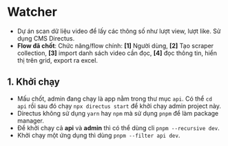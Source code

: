 # Watcher

- Dự án scan dữ liệu video để lấy các thông số như lượt view, lượt like. Sử dụng CMS Directus.
- **Flow đã chốt**: Chức năng/flow chính: **[1]** Người dùng, **[2]** Tạo scraper collection, **[3]** import danh sách video cần đọc, **[4]** đọc thông tin, hiển thị trên grid, export ra excel.

## 1. Khởi chạy

- Mấu chốt, admin đang chạy là app nằm trong thư mục `api`. Có thể `cd api` rồi sau đó chạy `npx directus start` để khởi chạy admin project này.
- Directus không sử dụng `yarn` hay `npm` mà sử dụng `pnpm` để làm package manager.
- Để khởi chạy cả **api** và **admin** thì có thể dùng cli `pnpm --recursive dev`.
- Khởi chạy một ứng dụng thì dùng `pnpm --filter api dev`.
